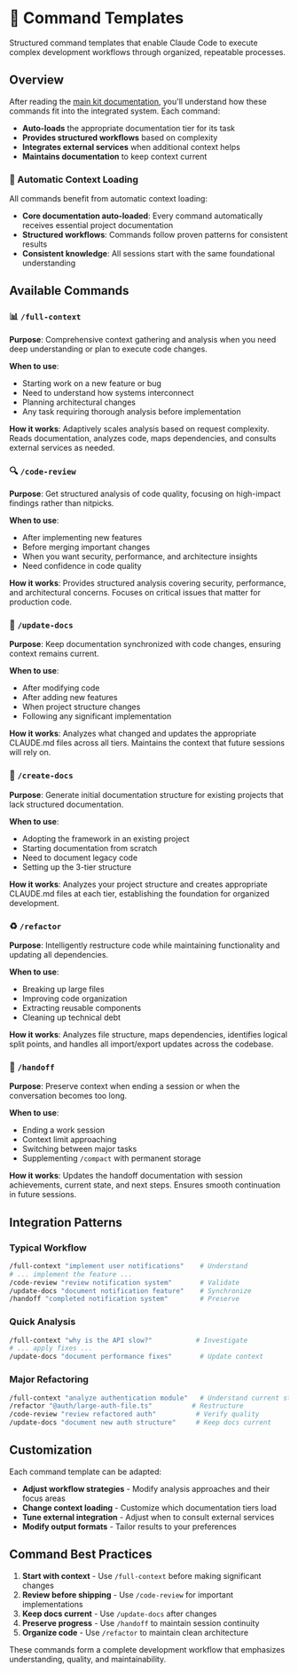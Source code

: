 # 🔧 Command Templates

Structured command templates that enable Claude Code to execute complex development workflows through organized, repeatable processes.

## Overview

After reading the [main kit documentation](../README.md), you'll understand how these commands fit into the integrated system. Each command:

- **Auto-loads** the appropriate documentation tier for its task
- **Provides structured workflows** based on complexity 
- **Integrates external services** when additional context helps
- **Maintains documentation** to keep context current

### 🚀 Automatic Context Loading

All commands benefit from automatic context loading:

- **Core documentation auto-loaded**: Every command automatically receives essential project documentation
- **Structured workflows**: Commands follow proven patterns for consistent results
- **Consistent knowledge**: All sessions start with the same foundational understanding

## Available Commands

### 📊 `/full-context`
**Purpose**: Comprehensive context gathering and analysis when you need deep understanding or plan to execute code changes.

**When to use**:
- Starting work on a new feature or bug
- Need to understand how systems interconnect
- Planning architectural changes
- Any task requiring thorough analysis before implementation

**How it works**: Adaptively scales analysis based on request complexity. Reads documentation, analyzes code, maps dependencies, and consults external services as needed.

### 🔍 `/code-review` 
**Purpose**: Get structured analysis of code quality, focusing on high-impact findings rather than nitpicks.

**When to use**:
- After implementing new features
- Before merging important changes
- When you want security, performance, and architecture insights
- Need confidence in code quality

**How it works**: Provides structured analysis covering security, performance, and architectural concerns. Focuses on critical issues that matter for production code.

### 📝 `/update-docs`
**Purpose**: Keep documentation synchronized with code changes, ensuring context remains current.

**When to use**:
- After modifying code
- After adding new features
- When project structure changes
- Following any significant implementation

**How it works**: Analyzes what changed and updates the appropriate CLAUDE.md files across all tiers. Maintains the context that future sessions will rely on.

### 📄 `/create-docs`
**Purpose**: Generate initial documentation structure for existing projects that lack structured documentation.

**When to use**:
- Adopting the framework in an existing project
- Starting documentation from scratch
- Need to document legacy code
- Setting up the 3-tier structure

**How it works**: Analyzes your project structure and creates appropriate CLAUDE.md files at each tier, establishing the foundation for organized development.

### ♻️ `/refactor`
**Purpose**: Intelligently restructure code while maintaining functionality and updating all dependencies.

**When to use**:
- Breaking up large files
- Improving code organization
- Extracting reusable components
- Cleaning up technical debt

**How it works**: Analyzes file structure, maps dependencies, identifies logical split points, and handles all import/export updates across the codebase.

### 🤝 `/handoff`
**Purpose**: Preserve context when ending a session or when the conversation becomes too long.

**When to use**:
- Ending a work session
- Context limit approaching
- Switching between major tasks
- Supplementing `/compact` with permanent storage

**How it works**: Updates the handoff documentation with session achievements, current state, and next steps. Ensures smooth continuation in future sessions.

## Integration Patterns

### Typical Workflow
```bash
/full-context "implement user notifications"    # Understand
# ... implement the feature ...
/code-review "review notification system"       # Validate  
/update-docs "document notification feature"    # Synchronize
/handoff "completed notification system"        # Preserve
```

### Quick Analysis
```bash
/full-context "why is the API slow?"           # Investigate
# ... apply fixes ...
/update-docs "document performance fixes"       # Update context
```

### Major Refactoring
```bash
/full-context "analyze authentication module"   # Understand current state
/refactor "@auth/large-auth-file.ts"          # Restructure
/code-review "review refactored auth"          # Verify quality
/update-docs "document new auth structure"     # Keep docs current
```

## Customization

Each command template can be adapted:

- **Adjust workflow strategies** - Modify analysis approaches and their focus areas
- **Change context loading** - Customize which documentation tiers load
- **Tune external integration** - Adjust when to consult external services
- **Modify output formats** - Tailor results to your preferences

## Command Best Practices

1. **Start with context** - Use `/full-context` before making significant changes
2. **Review before shipping** - Use `/code-review` for important implementations
3. **Keep docs current** - Use `/update-docs` after changes
4. **Preserve progress** - Use `/handoff` to maintain session continuity
5. **Organize code** - Use `/refactor` to maintain clean architecture

These commands form a complete development workflow that emphasizes understanding, quality, and maintainability.